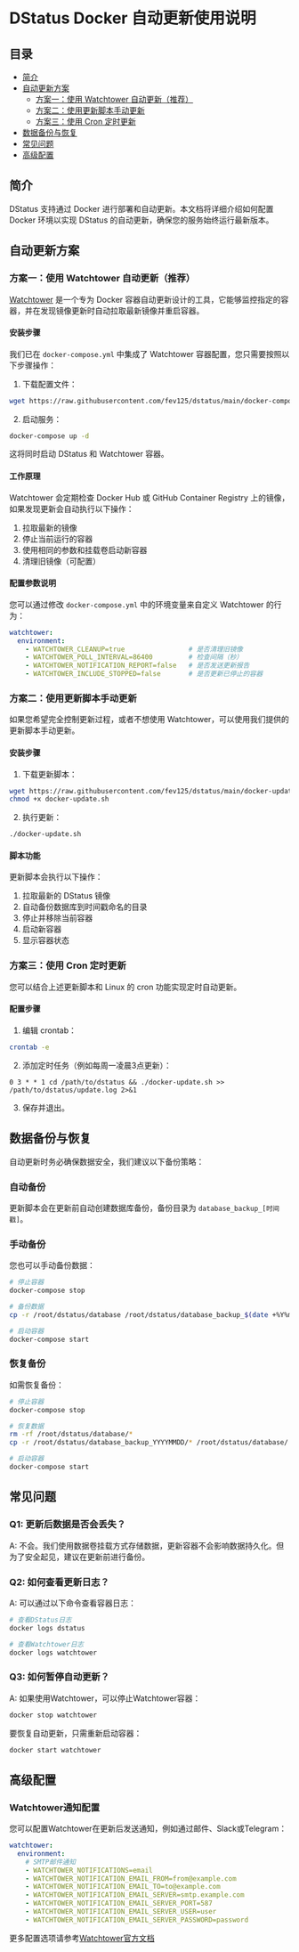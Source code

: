 # DStatus Docker 自动更新使用说明

## 目录

- [简介](#简介)
- [自动更新方案](#自动更新方案)
  - [方案一：使用 Watchtower 自动更新（推荐）](#方案一使用-watchtower-自动更新推荐)
  - [方案二：使用更新脚本手动更新](#方案二使用更新脚本手动更新)
  - [方案三：使用 Cron 定时更新](#方案三使用-cron-定时更新)
- [数据备份与恢复](#数据备份与恢复)
- [常见问题](#常见问题)
- [高级配置](#高级配置)

## 简介

DStatus 支持通过 Docker 进行部署和自动更新。本文档将详细介绍如何配置 Docker 环境以实现 DStatus 的自动更新，确保您的服务始终运行最新版本。

## 自动更新方案

### 方案一：使用 Watchtower 自动更新（推荐）

[Watchtower](https://github.com/containrrr/watchtower) 是一个专为 Docker 容器自动更新设计的工具，它能够监控指定的容器，并在发现镜像更新时自动拉取最新镜像并重启容器。

#### 安装步骤

我们已在 `docker-compose.yml` 中集成了 Watchtower 容器配置，您只需要按照以下步骤操作：

1. 下载配置文件：

```bash
wget https://raw.githubusercontent.com/fev125/dstatus/main/docker-compose.yml
```

2. 启动服务：

```bash
docker-compose up -d
```

这将同时启动 DStatus 和 Watchtower 容器。

#### 工作原理

Watchtower 会定期检查 Docker Hub 或 GitHub Container Registry 上的镜像，如果发现更新会自动执行以下操作：

1. 拉取最新的镜像
2. 停止当前运行的容器
3. 使用相同的参数和挂载卷启动新容器
4. 清理旧镜像（可配置）

#### 配置参数说明

您可以通过修改 `docker-compose.yml` 中的环境变量来自定义 Watchtower 的行为：

```yaml
watchtower:
  environment:
    - WATCHTOWER_CLEANUP=true                # 是否清理旧镜像
    - WATCHTOWER_POLL_INTERVAL=86400         # 检查间隔（秒）
    - WATCHTOWER_NOTIFICATION_REPORT=false   # 是否发送更新报告
    - WATCHTOWER_INCLUDE_STOPPED=false       # 是否更新已停止的容器
```

### 方案二：使用更新脚本手动更新

如果您希望完全控制更新过程，或者不想使用 Watchtower，可以使用我们提供的更新脚本手动更新。

#### 安装步骤

1. 下载更新脚本：

```bash
wget https://raw.githubusercontent.com/fev125/dstatus/main/docker-update.sh
chmod +x docker-update.sh
```

2. 执行更新：

```bash
./docker-update.sh
```

#### 脚本功能

更新脚本会执行以下操作：

1. 拉取最新的 DStatus 镜像
2. 自动备份数据库到时间戳命名的目录
3. 停止并移除当前容器
4. 启动新容器
5. 显示容器状态

### 方案三：使用 Cron 定时更新

您可以结合上述更新脚本和 Linux 的 cron 功能实现定时自动更新。

#### 配置步骤

1. 编辑 crontab：

```bash
crontab -e
```

2. 添加定时任务（例如每周一凌晨3点更新）：

```
0 3 * * 1 cd /path/to/dstatus && ./docker-update.sh >> /path/to/dstatus/update.log 2>&1
```

3. 保存并退出。

## 数据备份与恢复

自动更新时务必确保数据安全，我们建议以下备份策略：

### 自动备份

更新脚本会在更新前自动创建数据库备份，备份目录为 `database_backup_[时间戳]`。

### 手动备份

您也可以手动备份数据：

```bash
# 停止容器
docker-compose stop

# 备份数据
cp -r /root/dstatus/database /root/dstatus/database_backup_$(date +%Y%m%d)

# 启动容器
docker-compose start
```

### 恢复备份

如需恢复备份：

```bash
# 停止容器
docker-compose stop

# 恢复数据
rm -rf /root/dstatus/database/*
cp -r /root/dstatus/database_backup_YYYYMMDD/* /root/dstatus/database/

# 启动容器
docker-compose start
```

## 常见问题

### Q1: 更新后数据是否会丢失？

A: 不会。我们使用数据卷挂载方式存储数据，更新容器不会影响数据持久化。但为了安全起见，建议在更新前进行备份。

### Q2: 如何查看更新日志？

A: 可以通过以下命令查看容器日志：

```bash
# 查看DStatus日志
docker logs dstatus

# 查看Watchtower日志
docker logs watchtower
```

### Q3: 如何暂停自动更新？

A: 如果使用Watchtower，可以停止Watchtower容器：

```bash
docker stop watchtower
```

要恢复自动更新，只需重新启动容器：

```bash
docker start watchtower
```

## 高级配置

### Watchtower通知配置

您可以配置Watchtower在更新后发送通知，例如通过邮件、Slack或Telegram：

```yaml
watchtower:
  environment:
    # SMTP邮件通知
    - WATCHTOWER_NOTIFICATIONS=email
    - WATCHTOWER_NOTIFICATION_EMAIL_FROM=from@example.com
    - WATCHTOWER_NOTIFICATION_EMAIL_TO=to@example.com
    - WATCHTOWER_NOTIFICATION_EMAIL_SERVER=smtp.example.com
    - WATCHTOWER_NOTIFICATION_EMAIL_SERVER_PORT=587
    - WATCHTOWER_NOTIFICATION_EMAIL_SERVER_USER=user
    - WATCHTOWER_NOTIFICATION_EMAIL_SERVER_PASSWORD=password
```

更多配置选项请参考[Watchtower官方文档](https://containrrr.dev/watchtower/) 
